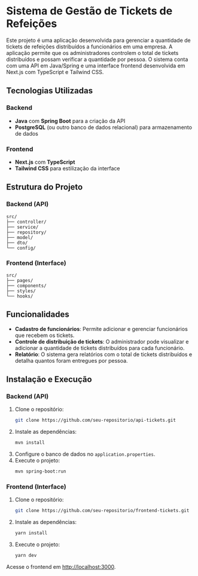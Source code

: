 # Sistema de Gestão de Tickets de Refeições

Este projeto é uma aplicação desenvolvida para gerenciar a quantidade de tickets de refeições distribuídos a funcionários em uma empresa. A aplicação permite que os administradores controlem o total de tickets distribuídos e possam verificar a quantidade por pessoa. O sistema conta com uma API em Java/Spring e uma interface frontend desenvolvida em Next.js com TypeScript e Tailwind CSS.

## Tecnologias Utilizadas

### Backend

- **Java** com **Spring Boot** para a criação da API
- **PostgreSQL** (ou outro banco de dados relacional) para armazenamento de dados

### Frontend

- **Next.js** com **TypeScript**
- **Tailwind CSS** para estilização da interface

## Estrutura do Projeto

### Backend (API)

```
src/
├── controller/
├── service/
├── repository/
├── model/
├── dto/
└── config/
```

### Frontend (Interface)

```
src/
├── pages/
├── components/
├── styles/
└── hooks/
```

## Funcionalidades

- **Cadastro de funcionários**: Permite adicionar e gerenciar funcionários que recebem os tickets.
- **Controle de distribuição de tickets**: O administrador pode visualizar e adicionar a quantidade de tickets distribuídos para cada funcionário.
- **Relatório**: O sistema gera relatórios com o total de tickets distribuídos e detalha quantos foram entregues por pessoa.

## Instalação e Execução

### Backend (API)

1. Clone o repositório:
   ```bash
   git clone https://github.com/seu-repositorio/api-tickets.git
   ```
2. Instale as dependências:
   ```bash
   mvn install
   ```
3. Configure o banco de dados no `application.properties`.
4. Execute o projeto:
   ```bash
   mvn spring-boot:run
   ```

### Frontend (Interface)

1. Clone o repositório:
   ```bash
   git clone https://github.com/seu-repositorio/frontend-tickets.git
   ```
2. Instale as dependências:
   ```bash
   yarn install
   ```
3. Execute o projeto:
   ```bash
   yarn dev
   ```

Acesse o frontend em [http://localhost:3000](http://localhost:3000).